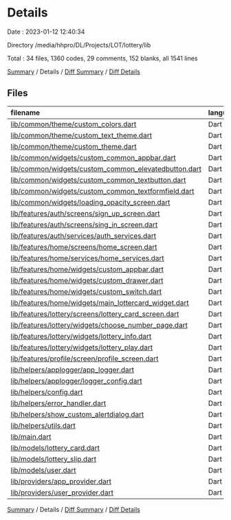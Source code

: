 # Details

Date : 2023-01-12 12:40:34

Directory /media/hhpro/DL/Projects/LOT/lottery/lib

Total : 34 files,  1360 codes, 29 comments, 152 blanks, all 1541 lines

[Summary](results.md) / Details / [Diff Summary](diff.md) / [Diff Details](diff-details.md)

## Files
| filename | language | code | comment | blank | total |
| :--- | :--- | ---: | ---: | ---: | ---: |
| [lib/common/theme/custom_colors.dart](/lib/common/theme/custom_colors.dart) | Dart | 14 | 2 | 2 | 18 |
| [lib/common/theme/custom_text_theme.dart](/lib/common/theme/custom_text_theme.dart) | Dart | 16 | 2 | 3 | 21 |
| [lib/common/theme/custom_theme.dart](/lib/common/theme/custom_theme.dart) | Dart | 41 | 2 | 2 | 45 |
| [lib/common/widgets/custom_common_appbar.dart](/lib/common/widgets/custom_common_appbar.dart) | Dart | 11 | 0 | 2 | 13 |
| [lib/common/widgets/custom_common_elevatedbutton.dart](/lib/common/widgets/custom_common_elevatedbutton.dart) | Dart | 5 | 0 | 2 | 7 |
| [lib/common/widgets/custom_common_textbutton.dart](/lib/common/widgets/custom_common_textbutton.dart) | Dart | 5 | 0 | 2 | 7 |
| [lib/common/widgets/custom_common_textformfield.dart](/lib/common/widgets/custom_common_textformfield.dart) | Dart | 17 | 0 | 2 | 19 |
| [lib/common/widgets/loading_opacity_screen.dart](/lib/common/widgets/loading_opacity_screen.dart) | Dart | 23 | 0 | 3 | 26 |
| [lib/features/auth/screens/sign_up_screen.dart](/lib/features/auth/screens/sign_up_screen.dart) | Dart | 101 | 0 | 3 | 104 |
| [lib/features/auth/screens/sing_in_screen.dart](/lib/features/auth/screens/sing_in_screen.dart) | Dart | 82 | 0 | 3 | 85 |
| [lib/features/auth/services/auth_services.dart](/lib/features/auth/services/auth_services.dart) | Dart | 85 | 4 | 6 | 95 |
| [lib/features/home/screens/home_screen.dart](/lib/features/home/screens/home_screen.dart) | Dart | 44 | 1 | 8 | 53 |
| [lib/features/home/services/home_services.dart](/lib/features/home/services/home_services.dart) | Dart | 29 | 4 | 6 | 39 |
| [lib/features/home/widgets/custom_appbar.dart](/lib/features/home/widgets/custom_appbar.dart) | Dart | 18 | 0 | 6 | 24 |
| [lib/features/home/widgets/custom_drawer.dart](/lib/features/home/widgets/custom_drawer.dart) | Dart | 37 | 1 | 7 | 45 |
| [lib/features/home/widgets/custom_switch.dart](/lib/features/home/widgets/custom_switch.dart) | Dart | 5 | 0 | 4 | 9 |
| [lib/features/home/widgets/main_lottercard_widget.dart](/lib/features/home/widgets/main_lottercard_widget.dart) | Dart | 55 | 0 | 6 | 61 |
| [lib/features/lottery/screens/lottery_card_screen.dart](/lib/features/lottery/screens/lottery_card_screen.dart) | Dart | 50 | 1 | 9 | 60 |
| [lib/features/lottery/widgets/choose_number_page.dart](/lib/features/lottery/widgets/choose_number_page.dart) | Dart | 140 | 0 | 3 | 143 |
| [lib/features/lottery/widgets/lottery_info.dart](/lib/features/lottery/widgets/lottery_info.dart) | Dart | 87 | 1 | 10 | 98 |
| [lib/features/lottery/widgets/lottery_play.dart](/lib/features/lottery/widgets/lottery_play.dart) | Dart | 143 | 0 | 9 | 152 |
| [lib/features/profile/screen/profile_screen.dart](/lib/features/profile/screen/profile_screen.dart) | Dart | 33 | 1 | 3 | 37 |
| [lib/helpers/applogger/app_logger.dart](/lib/helpers/applogger/app_logger.dart) | Dart | 12 | 0 | 2 | 14 |
| [lib/helpers/applogger/logger_config.dart](/lib/helpers/applogger/logger_config.dart) | Dart | 14 | 0 | 6 | 20 |
| [lib/helpers/config.dart](/lib/helpers/config.dart) | Dart | 14 | 3 | 3 | 20 |
| [lib/helpers/error_handler.dart](/lib/helpers/error_handler.dart) | Dart | 28 | 0 | 3 | 31 |
| [lib/helpers/show_custom_alertdialog.dart](/lib/helpers/show_custom_alertdialog.dart) | Dart | 19 | 0 | 1 | 20 |
| [lib/helpers/utils.dart](/lib/helpers/utils.dart) | Dart | 4 | 0 | 5 | 9 |
| [lib/main.dart](/lib/main.dart) | Dart | 57 | 4 | 4 | 65 |
| [lib/models/lottery_card.dart](/lib/models/lottery_card.dart) | Dart | 56 | 1 | 6 | 63 |
| [lib/models/lottery_slip.dart](/lib/models/lottery_slip.dart) | Dart | 27 | 1 | 11 | 39 |
| [lib/models/user.dart](/lib/models/user.dart) | Dart | 31 | 1 | 8 | 40 |
| [lib/providers/app_provider.dart](/lib/providers/app_provider.dart) | Dart | 32 | 0 | 0 | 32 |
| [lib/providers/user_provider.dart](/lib/providers/user_provider.dart) | Dart | 25 | 0 | 2 | 27 |

[Summary](results.md) / Details / [Diff Summary](diff.md) / [Diff Details](diff-details.md)